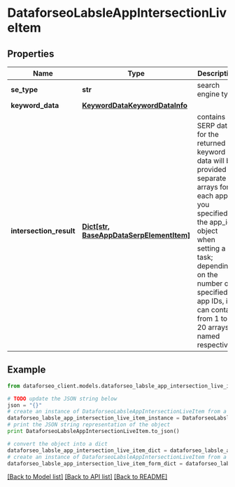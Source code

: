 # DataforseoLabsleAppIntersectionLiveItem


## Properties

Name | Type | Description | Notes
------------ | ------------- | ------------- | -------------
**se_type** | **str** | search engine type | [optional] 
**keyword_data** | [**KeywordDataKeywordDataInfo**](KeywordDataKeywordDataInfo.md) |  | [optional] 
**intersection_result** | [**Dict[str, BaseAppDataSerpElementItem]**](BaseAppDataSerpElementItem.md) | contains SERP data for the returned keyword data will be provided in separate arrays for each app ID you specified in the app_ids object when setting a task; depending on the number of specified app IDs, it can contain from 1 to 20 arrays named respectively | [optional] 

## Example

```python
from dataforseo_client.models.dataforseo_labsle_app_intersection_live_item import DataforseoLabsleAppIntersectionLiveItem

# TODO update the JSON string below
json = "{}"
# create an instance of DataforseoLabsleAppIntersectionLiveItem from a JSON string
dataforseo_labsle_app_intersection_live_item_instance = DataforseoLabsleAppIntersectionLiveItem.from_json(json)
# print the JSON string representation of the object
print DataforseoLabsleAppIntersectionLiveItem.to_json()

# convert the object into a dict
dataforseo_labsle_app_intersection_live_item_dict = dataforseo_labsle_app_intersection_live_item_instance.to_dict()
# create an instance of DataforseoLabsleAppIntersectionLiveItem from a dict
dataforseo_labsle_app_intersection_live_item_form_dict = dataforseo_labsle_app_intersection_live_item.from_dict(dataforseo_labsle_app_intersection_live_item_dict)
```
[[Back to Model list]](../README.md#documentation-for-models) [[Back to API list]](../README.md#documentation-for-api-endpoints) [[Back to README]](../README.md)


